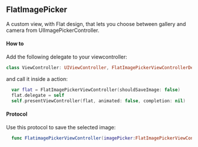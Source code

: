 ## FlatImagePicker
A custom view, with Flat design, that lets you choose between gallery and camera from UIImagePickerController.

#### How to
Add the following delegate to your viewcontroller:

```swift
class ViewController: UIViewController, FlatImagePickerViewControllerDelegate
```
and call it inside a action:
```swift
  var flat = FlatImagePickerViewController(shouldSaveImage: false)
  flat.delegate = self
  self.presentViewController(flat, animated: false, completion: nil)
```

#### Protocol
Use this protocol to save the selected image:
```swift
  func FlatimagePickerViewController(imagePicker:FlatImagePickerViewController, didSelectImage image: UIImage)
```
